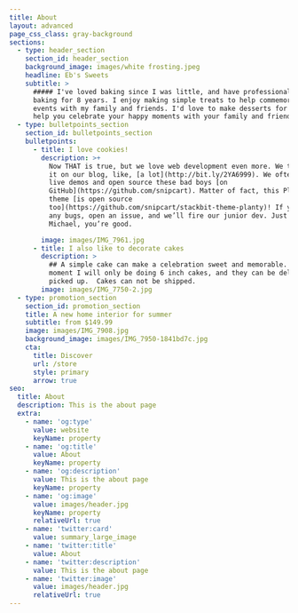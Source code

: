 ```yaml
---
title: About
layout: advanced
page_css_class: gray-background
sections:
  - type: header_section
    section_id: header_section
    background_image: images/white frosting.jpeg
    headline: Eb's Sweets
    subtitle: >
      ##### I've loved baking since I was little, and have professionally been
      baking for 8 years. I enjoy making simple treats to help commemorate all
      events with my family and friends. I'd love to make desserts for you, to
      help you celebrate your happy moments with your family and friends.
  - type: bulletpoints_section
    section_id: bulletpoints_section
    bulletpoints:
      - title: I love cookies!
        description: >+
          Now THAT is true, but we love web development even more. We talk about
          it on our blog, like, [a lot](http://bit.ly/2YA6999). We often craft
          live demos and open source these bad boys [on
          GitHub](https://github.com/snipcart). Matter of fact, this Planty
          theme [is open source
          too](https://github.com/snipcart/stackbit-theme-planty)! If you spot
          any bugs, open an issue, and we’ll fire our junior dev. Just kidding
          Michael, you’re good.

        image: images/IMG_7961.jpg
      - title: I also like to decorate cakes
        description: >
          ## A simple cake can make a celebration sweet and memorable. At this
          moment I will only be doing 6 inch cakes, and they can be delivered or
          picked up.  Cakes can not be shipped.    
        image: images/IMG_7750-2.jpg
  - type: promotion_section
    section_id: promotion_section
    title: A new home interior for summer
    subtitle: from $149.99
    image: images/IMG_7908.jpg
    background_image: images/IMG_7950-1841bd7c.jpg
    cta:
      title: Discover
      url: /store
      style: primary
      arrow: true
seo:
  title: About
  description: This is the about page
  extra:
    - name: 'og:type'
      value: website
      keyName: property
    - name: 'og:title'
      value: About
      keyName: property
    - name: 'og:description'
      value: This is the about page
      keyName: property
    - name: 'og:image'
      value: images/header.jpg
      keyName: property
      relativeUrl: true
    - name: 'twitter:card'
      value: summary_large_image
    - name: 'twitter:title'
      value: About
    - name: 'twitter:description'
      value: This is the about page
    - name: 'twitter:image'
      value: images/header.jpg
      relativeUrl: true
---
```

